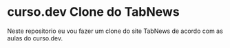 # curso.dev Clone do TabNews 

Neste repositorio eu vou fazer um clone do site TabNews de acordo com as aulas do curso.dev.
